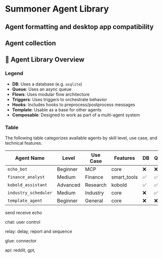 # Summoner Agent Library

## Agent formatting and desktop app compatibility

## Agent collection


## 🧠 Agent Library Overview

### Legend
- **DB**: Uses a database (e.g. `asqlite`)  
- **Queue**: Uses an async queue  
- **Flows**: Uses modular flow architecture  
- **Triggers**: Uses triggers to orchestrate behavior  
- **Hooks**: Includes hooks to preprocess/postprocess messages  
- **Template**: Usable as a base for other agents  
- **Composable**: Designed to work as part of a multi-agent system

### Table

The following table categorizes available agents by skill level, use case, and technical features.

| Agent Name | Level    | Use Case     | Features               | DB | Queue | Flows | Triggers | Hooks | Template | Composable |
|------------|----------|--------------|------------------------|----|--------|--------|----------|--------|----------|-------------|
| `echo_bot` | Beginner | MCP          | core                   | ❌  | ❌     | ❌     | ❌       | ✅     | ✅       | ❌          |
| `finance_analyst` | Medium   | Finance      | smart_tools       | ✅  | ✅     | ✅     | ✅       | ✅     | ❌       | ✅          |
| `kobold_assistant` | Advanced | Research     | kobold            | ✅  | ✅     | ✅     | ✅       | ✅     | ✅       | ✅          |
| `industry_scheduler` | Medium | Industry     | core            | ❌  | ✅     | ✅     | ✅       | ❌     | ✅       | ✅          |
| `template_agent` | Beginner | General      | core                   | ❌  | ❌     | ❌     | ❌       | ❌     | ✅       | ✅          |




send
receive
echo

chat: user control

relay: delay, report and sequence

glue: connector

api: reddit, gpt,